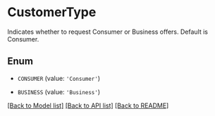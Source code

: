 # CustomerType

Indicates whether to request Consumer or Business offers. Default is Consumer.

## Enum

* `CONSUMER` (value: `'Consumer'`)

* `BUSINESS` (value: `'Business'`)

[[Back to Model list]](../README.md#documentation-for-models) [[Back to API list]](../README.md#documentation-for-api-endpoints) [[Back to README]](../README.md)


